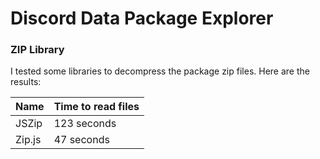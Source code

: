 # Discord Data Package Explorer

### ZIP Library

I tested some libraries to decompress the package zip files. Here are the results:

| **Name** | **Time to read files** |
|----------|----------|
| JSZip | 123 seconds |
| Zip.js | 47 seconds |

